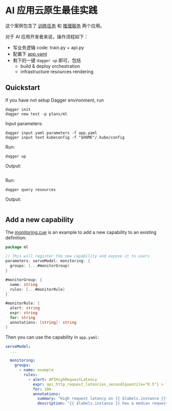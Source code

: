 # AI 应用云原生最佳实践

这个案例包含了 [训练任务](train.py) 和 [推理服务](api.py) 两个应用。

对于 AI 应用开发者来说，操作流程如下：

- 写业务逻辑 code: train.py + api.py
- 配置下 [app.yaml](./app.yaml)
- 剩下的一键 `dagger up` 即可，包括
  - build & deploy orchestration
  - infrastructure resources rendering

## Quickstart

If you have not setup Dagger environment, run
```
dagger init
dagger new test -p plans/ml
```

Input parameters:

```
dagger input yaml parameters -f app.yaml
dagger input text kubeconfig -f "$HOME"/.kube/config
```

Run:
```
dagger up
```

Output:

```
```

Run:
```
dagger query resources
```

Output:

```
```

## Add a new capability

The [monitoring.cue](./plans/ml/monitoring.cue) is an example to add a new capability to an existing definition:

```go
package ml

// This will register the new capability and expose it to users
parameters: serveModel: monitoring: {
  groups: [...#monitorGroup]
}

#monitorGroup: {
  name: string
  rules: [...#monitorRule]
}

#monitorRule: {
  alert: string
  expr: string
  for: string
  annotations: [string]: string
}
```

Then you can use the capability in `app.yaml`:

```yaml
serveModel:
  ...

  monitoring:
    groups:
      - name: example
        rules:
          - alert: APIHighRequestLatency
            expr: api_http_request_latencies_second{quantile="0.5"} > 1
            for: 10m
            annotations:
              summary: "High request latency on {{ $labels.instance }}"
              description: "{{ $labels.instance }} has a median request latency above 1s (current value: {{ $value }}s)"
```


